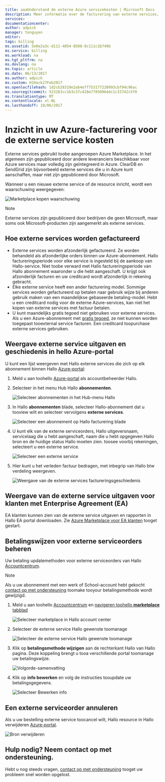 ```yaml
---
title: aaaUnderstand de externe Azure servicekosten | Microsoft Docs
description: Meer informatie over de facturering van externe services, voorheen bekend als Marketplace, kosten in Azure.
services: 
documentationcenter: 
author: adpick
manager: tonguyen
editor: 
tags: billing
ms.assetid: 5e0e2a3c-d111-4054-8508-0c111c1b749b
ms.service: billing
ms.workload: na
ms.tgt_pltfrm: na
ms.devlang: na
ms.topic: article
ms.date: 06/13/2017
ms.author: adpick
ms.custom: H1Hack27Feb2017
ms.openlocfilehash: 1d2cb28319e2ab4eff753177220993cbf94c96ac
ms.sourcegitcommit: 523283cc1b3c37c428e77850964dc1c33742c5f0
ms.translationtype: MT
ms.contentlocale: nl-NL
ms.lasthandoff: 10/06/2017
---
```

# <a name="understand-your-azure-billing-for-external-service-charges"></a>Inzicht in uw Azure-facturering voor de externe service kosten
Externe services gebruikt toobe aangeroepen Azure Marketplace. In het algemeen zijn gepubliceerd door andere leveranciers beschikbaar voor Azure services maar volledig zijn geïntegreerd in Azure. ClearDB en SendGrid zijn bijvoorbeeld externe services die u in Azure kunt aanschaffen, maar niet zijn gepubliceerd door Microsoft.

Wanneer u een nieuwe externe service of de resource inricht, wordt een waarschuwing weergegeven:

![Marketplace kopen waarschuwing](./media/billing-understand-your-azure-marketplace-charges/marketplace-warning.PNG)

> [!NOTE]
> Externe services zijn gepubliceerd door bedrijven die geen Microsoft, maar soms ook Microsoft-producten zijn aangemerkt als externe services.
> 
> 

## <a name="how-external-services-are-billed"></a>Hoe externe services worden gefactureerd
- Externe services worden afzonderlijk gefactureerd. Ze worden behandeld als afzonderlijke orders binnen uw Azure-abonnement. Hallo factureringsperiode voor elke service is ingesteld bij de aankoop van Hallo-service. Niet toobe verward met Hallo factureringsperiode van Hallo abonnement waaronder u die hebt aangeschaft. U krijgt ook afzonderlijk facturen en uw creditcard wordt afzonderlijk in rekening gebracht.
- Elke externe service heeft een ander facturering model. Sommige services worden gefactureerd op betalen naar gebruik wijze bij anderen gebruik maken van een maandelijkse gebaseerde betaling-model. Hebt u een creditcard nodig voor de externe Azure-services, kan niet het kopen van externe services met factuur betalen.
- U kunt maandelijks gratis tegoed niet gebruiken voor externe services. Als u een Azure-abonnement met [gratis tegoed](https://azure.microsoft.com/pricing/spending-limits/), ze niet kunnen worden toegepast tooexternal service facturen. Een creditcard toopurchase externe services gebruiken.


## <a name="view-external-service-spending-and-history-in-hello-azure-portal"></a>Weergave externe service uitgaven en geschiedenis in hello Azure-portal
U kunt een lijst weergeven met Hallo externe services die zich op elk abonnement binnen Hallo [Azure-portal](https://portal.azure.com/): 

1. Meld u aan toohello [Azure-portal](https://portal.azure.com/) als accountbeheerder Hallo.
2. Selecteer in het menu Hub Hallo **abonnementen**.
   
    ![Selecteer abonnementen in het Hub-menu Hallo](./media/billing-understand-your-azure-marketplace-charges/sub-button.png) 
3. In Hallo **abonnementen** blade, selecteer Hallo-abonnement dat u tooview wilt en selecteer vervolgens **externe services**.
   
    ![Selecteer een abonnement op Hallo facturering blade](./media/billing-understand-your-azure-marketplace-charges/select-sub-external-services.png)
4. U kunt elk van de externe serviceorders, Hallo uitgeversnaam, servicelaag die u hebt aangeschaft, naam die u hebt opgegeven Hallo bron en de huidige status Hallo moeten zien. toosee voorbij rekeningen, selecteert u een externe service.
   
    ![Selecteer een externe service](./media/billing-understand-your-azure-marketplace-charges/external-service-blade2.png)
5. Hier kunt u het verleden factuur bedragen, met inbegrip van Hallo btw verdeling weergeven.
   
    ![Weergave van de externe services factureringsgeschiedenis](./media/billing-understand-your-azure-marketplace-charges/billing-overview-blade.png)

## <a name="view-external-service-spending-for-enterprise-agreement-ea-customers"></a>Weergave van de externe service uitgaven voor klanten met Enterprise Agreement (EA)
EA klanten kunnen zien van de externe service uitgaven en rapporten in Hallo EA portal downloaden. Zie [Azure Marketplace voor EA klanten](https://ea.azure.com/helpdocs/azureMarketplace) tooget gestart.

## <a name="manage-payment-methods-for-external-service-orders"></a>Betalingswijzen voor externe serviceorders beheren
Uw betaling updatemethoden voor externe serviceorders van Hallo [Accountcentrum](https://account.windowsazure.com/).

> [!NOTE]
> Als u uw abonnement met een werk of School-account hebt gekocht [contact op met ondersteuning](https://portal.azure.com/?#blade/Microsoft_Azure_Support/HelpAndSupportBlade) toomake tooyour betalingsmethode wordt gewijzigd.
> 
> 

1. Meld u aan toohello [Accountcentrum](https://account.windowsazure.com/) en [navigeren toohello **marketplace** tabblad](https://account.windowsazure.com/Store)
   
    ![Selecteer marketplace in Hallo account center](./media/billing-understand-your-azure-marketplace-charges/select-marketplace.png)
2. Selecteer de externe service Hallo gewenste toomanage
   
    ![Selecteer de externe service Hallo gewenste toomanage](./media/billing-understand-your-azure-marketplace-charges/select-ext-service.png)
3. Klik op **betalingsmethode wijzigen** aan de rechterkant Hallo van Hallo pagina. Deze koppeling brengt u tooa verschillende portal toomanage uw betalingswijze.
   
    ![Volgorde-samenvatting](./media/billing-understand-your-azure-marketplace-charges/change-payment.PNG)
4. Klik op **info bewerken** en volg de instructies tooupdate uw betalingsgegevens.
   
    ![Selecteer Bewerken info](./media/billing-understand-your-azure-marketplace-charges/edit-info.png)

## <a name="cancel-an-external-service-order"></a>Een externe serviceorder annuleren
Als u uw bestelling externe service toocancel wilt, Hallo resource in Hallo verwijderen [Azure-portal](https://portal.azure.com).

![Bron verwijderen](./media/billing-understand-your-azure-marketplace-charges/deleteMarketplaceOrder.PNG)

## <a name="need-help-contact-support"></a>Hulp nodig? Neem contact op met ondersteuning.
Hebt u nog steeds vragen, [contact op met ondersteuning](https://portal.azure.com/?#blade/Microsoft_Azure_Support/HelpAndSupportBlade) tooget uw probleem snel worden opgelost.

